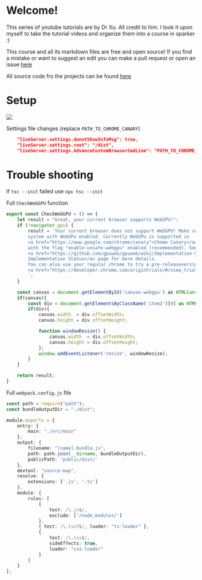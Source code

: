 # Welcome!

This series of youtube tutorials are by Dr Xu. All credit to him. I took it upon myself to take the tutorial videos and organize them into a course in sparker :)

This course and all its markdown files are free and open source! If you find a mistake or want to suggest an edit you can make a pull request or open an issue  [here](https://github.com/PaperPrototype/webgpu-graphics-programming-with-dr-xu)

All source code fro the projects can be found [here](https://github.com/jack1232/WebGPU-Step-By-Step)

# Setup

![](https://www.youtube.com/watch?v=-hXtt4ioH5A)

Settings file changes (replace `PATH_TO_CHROME_CANARY`)
```json
    "liveServer.settings.donotShowInfoMsg": true,
    "liveServer.settings.root": "/dist",
    "liveServer.settings.AdvanceCustomBrowserCmdLine": "PATH_TO_CHROME_CANARY",
```

# Trouble shooting
If `tsc --init` failed use `npx tsc --init`

Full `CheckWebGPU` function
```ts
export const CheckWebGPU = () => {
    let result = "Great, your current browser supports WebGPU!";
    if (!navigator.gpu) {
        result = `Your current browser does not support WebGPU! Make sure you are on a
        system with WebGPu enabled. Currently WebGPu is supported in 
        <a href="https://www.google.com/chrome/canary">Chome Canary</a>
        with the flag "enable-unsafe-webgpu" enabled (recommended). See the 
        <a href="https://github.com/gpuweb/gpuweb/wiki/Implementation-Status">
        Implementation Status</a> page for more details.
        You can also use your regular chrome to try a pre-releaseversion of WebGPU via
        <a href="https://developer.chrome.com/origintrials/#/view_trial/118219490218475521">Origina Trials</a>.
        `;
    }

    const canvas = document.getElementById('canvas-webgpu') as HTMLCanvasElement;
    if(canvas){
        const div = document.getElementsByClassName('item2')[0] as HTMLDivElement;
        if(div){
            canvas.width  = div.offsetWidth;
            canvas.height = div.offsetHeight;

            function windowResize() {
                canvas.width  = div.offsetWidth;
                canvas.height = div.offsetHeight;
            };
            window.addEventListener('resize', windowResize);
        }
    }

    return result;
}
```

Full `webpack.config.js` file
```ts
const path = require("path");
const bundleOutputDir = "./dist";

module.exports = {
    entry: {
        main: "./src/main"  
    },
    output: {
        filename: "[name].bundle.js",
        path: path.join(__dirname, bundleOutputDir),
        publicPath: 'public/dist/'
    },
    devtool: "source-map",
    resolve: {
        extensions: ['.js', '.ts']
    },
    module: {
        rules: [
            {
                test: /\.js$/,
                exclude: ['/node_modules/']
            },            
            { test: /\.tsx?$/, loader: "ts-loader" },        
            {
                test: /\.css$/,
                sideEffects: true,
                loader: "css-loader"
            }
        ]
    }
};
```